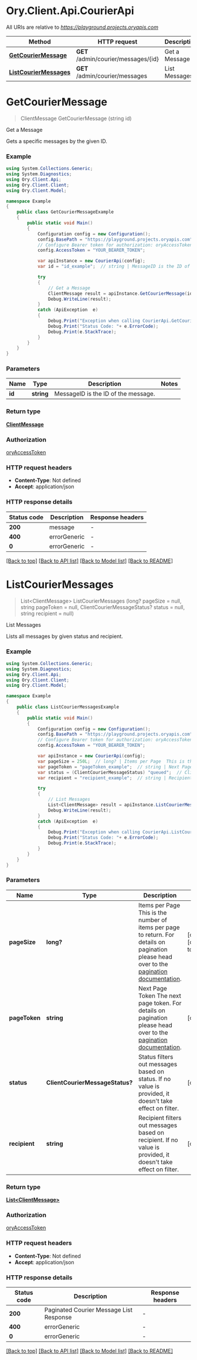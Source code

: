 # Ory.Client.Api.CourierApi

All URIs are relative to *https://playground.projects.oryapis.com*

Method | HTTP request | Description
------------- | ------------- | -------------
[**GetCourierMessage**](CourierApi.md#getcouriermessage) | **GET** /admin/courier/messages/{id} | Get a Message
[**ListCourierMessages**](CourierApi.md#listcouriermessages) | **GET** /admin/courier/messages | List Messages


<a name="getcouriermessage"></a>
# **GetCourierMessage**
> ClientMessage GetCourierMessage (string id)

Get a Message

Gets a specific messages by the given ID.

### Example
```csharp
using System.Collections.Generic;
using System.Diagnostics;
using Ory.Client.Api;
using Ory.Client.Client;
using Ory.Client.Model;

namespace Example
{
    public class GetCourierMessageExample
    {
        public static void Main()
        {
            Configuration config = new Configuration();
            config.BasePath = "https://playground.projects.oryapis.com";
            // Configure Bearer token for authorization: oryAccessToken
            config.AccessToken = "YOUR_BEARER_TOKEN";

            var apiInstance = new CourierApi(config);
            var id = "id_example";  // string | MessageID is the ID of the message.

            try
            {
                // Get a Message
                ClientMessage result = apiInstance.GetCourierMessage(id);
                Debug.WriteLine(result);
            }
            catch (ApiException  e)
            {
                Debug.Print("Exception when calling CourierApi.GetCourierMessage: " + e.Message );
                Debug.Print("Status Code: "+ e.ErrorCode);
                Debug.Print(e.StackTrace);
            }
        }
    }
}
```

### Parameters

Name | Type | Description  | Notes
------------- | ------------- | ------------- | -------------
 **id** | **string**| MessageID is the ID of the message. | 

### Return type

[**ClientMessage**](ClientMessage.md)

### Authorization

[oryAccessToken](../README.md#oryAccessToken)

### HTTP request headers

 - **Content-Type**: Not defined
 - **Accept**: application/json


### HTTP response details
| Status code | Description | Response headers |
|-------------|-------------|------------------|
| **200** | message |  -  |
| **400** | errorGeneric |  -  |
| **0** | errorGeneric |  -  |

[[Back to top]](#) [[Back to API list]](../README.md#documentation-for-api-endpoints) [[Back to Model list]](../README.md#documentation-for-models) [[Back to README]](../README.md)

<a name="listcouriermessages"></a>
# **ListCourierMessages**
> List&lt;ClientMessage&gt; ListCourierMessages (long? pageSize = null, string pageToken = null, ClientCourierMessageStatus? status = null, string recipient = null)

List Messages

Lists all messages by given status and recipient.

### Example
```csharp
using System.Collections.Generic;
using System.Diagnostics;
using Ory.Client.Api;
using Ory.Client.Client;
using Ory.Client.Model;

namespace Example
{
    public class ListCourierMessagesExample
    {
        public static void Main()
        {
            Configuration config = new Configuration();
            config.BasePath = "https://playground.projects.oryapis.com";
            // Configure Bearer token for authorization: oryAccessToken
            config.AccessToken = "YOUR_BEARER_TOKEN";

            var apiInstance = new CourierApi(config);
            var pageSize = 250L;  // long? | Items per Page  This is the number of items per page to return. For details on pagination please head over to the [pagination documentation](https://www.ory.sh/docs/ecosystem/api-design#pagination). (optional)  (default to 250)
            var pageToken = "pageToken_example";  // string | Next Page Token  The next page token. For details on pagination please head over to the [pagination documentation](https://www.ory.sh/docs/ecosystem/api-design#pagination). (optional) 
            var status = (ClientCourierMessageStatus) "queued";  // ClientCourierMessageStatus? | Status filters out messages based on status. If no value is provided, it doesn't take effect on filter. (optional) 
            var recipient = "recipient_example";  // string | Recipient filters out messages based on recipient. If no value is provided, it doesn't take effect on filter. (optional) 

            try
            {
                // List Messages
                List<ClientMessage> result = apiInstance.ListCourierMessages(pageSize, pageToken, status, recipient);
                Debug.WriteLine(result);
            }
            catch (ApiException  e)
            {
                Debug.Print("Exception when calling CourierApi.ListCourierMessages: " + e.Message );
                Debug.Print("Status Code: "+ e.ErrorCode);
                Debug.Print(e.StackTrace);
            }
        }
    }
}
```

### Parameters

Name | Type | Description  | Notes
------------- | ------------- | ------------- | -------------
 **pageSize** | **long?**| Items per Page  This is the number of items per page to return. For details on pagination please head over to the [pagination documentation](https://www.ory.sh/docs/ecosystem/api-design#pagination). | [optional] [default to 250]
 **pageToken** | **string**| Next Page Token  The next page token. For details on pagination please head over to the [pagination documentation](https://www.ory.sh/docs/ecosystem/api-design#pagination). | [optional] 
 **status** | **ClientCourierMessageStatus?**| Status filters out messages based on status. If no value is provided, it doesn&#39;t take effect on filter. | [optional] 
 **recipient** | **string**| Recipient filters out messages based on recipient. If no value is provided, it doesn&#39;t take effect on filter. | [optional] 

### Return type

[**List&lt;ClientMessage&gt;**](ClientMessage.md)

### Authorization

[oryAccessToken](../README.md#oryAccessToken)

### HTTP request headers

 - **Content-Type**: Not defined
 - **Accept**: application/json


### HTTP response details
| Status code | Description | Response headers |
|-------------|-------------|------------------|
| **200** | Paginated Courier Message List Response |  -  |
| **400** | errorGeneric |  -  |
| **0** | errorGeneric |  -  |

[[Back to top]](#) [[Back to API list]](../README.md#documentation-for-api-endpoints) [[Back to Model list]](../README.md#documentation-for-models) [[Back to README]](../README.md)

